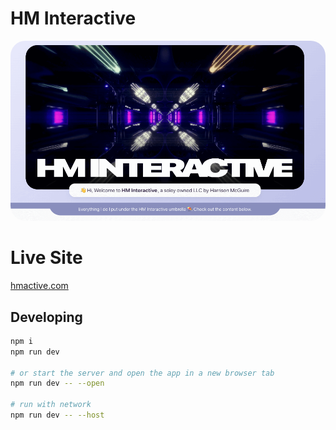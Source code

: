 # HM Interactive
<!-- ![HM Interactive](screenshot.png) -->
<img src="screenshot.png" alt="HM Interactive screenshot" style="border-radius: 24px;"/>

# Live Site
[hmactive.com](https://hmactive.com/)

## Developing

```bash
npm i
npm run dev

# or start the server and open the app in a new browser tab
npm run dev -- --open

# run with network
npm run dev -- --host
```

